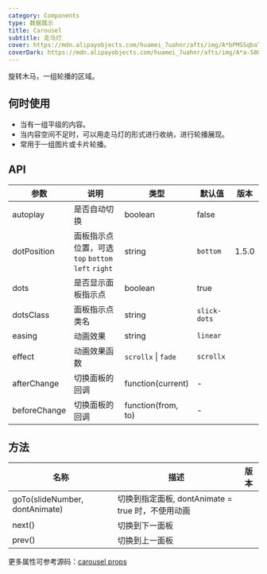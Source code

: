 ```yaml
---
category: Components
type: 数据展示
title: Carousel
subtitle: 走马灯
cover: https://mdn.alipayobjects.com/huamei_7uahnr/afts/img/A*bPMSSqbaTMkAAAAAAAAAAAAADrJ8AQ/original
coverDark: https://mdn.alipayobjects.com/huamei_7uahnr/afts/img/A*a-58QpYnqOsAAAAAAAAAAAAADrJ8AQ/original
---
```


旋转木马，一组轮播的区域。

## 何时使用

- 当有一组平级的内容。
- 当内容空间不足时，可以用走马灯的形式进行收纳，进行轮播展现。
- 常用于一组图片或卡片轮播。

## API

| 参数 | 说明 | 类型 | 默认值 | 版本 |
| --- | --- | --- | --- | --- |
| autoplay | 是否自动切换 | boolean | false |  |
| dotPosition | 面板指示点位置，可选 `top` `bottom` `left` `right` | string | `bottom` | 1.5.0 |
| dots | 是否显示面板指示点 | boolean | true |  |
| dotsClass | 面板指示点类名 | string | `slick-dots` |  |
| easing | 动画效果 | string | `linear` |  |
| effect | 动画效果函数 | `scrollx` \| `fade` | `scrollx` |  |
| afterChange | 切换面板的回调 | function(current) | - |  |
| beforeChange | 切换面板的回调 | function(from, to) | - |  |

## 方法

| 名称                           | 描述                                              | 版本 |
| ------------------------------ | ------------------------------------------------- | ---- |
| goTo(slideNumber, dontAnimate) | 切换到指定面板, dontAnimate = true 时，不使用动画 |      |
| next()                         | 切换到下一面板                                    |      |
| prev()                         | 切换到上一面板                                    |      |

更多属性可参考源码：[carousel props](https://github.com/vueComponent/@antdv/ui/blob/main/components/carousel/index.tsx)
